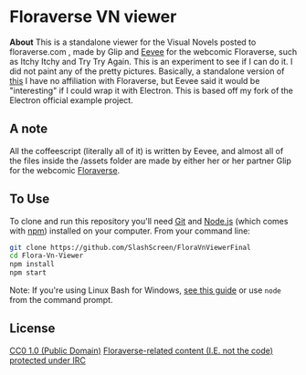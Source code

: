 # Floraverse VN viewer

**About**
This is a standalone viewer for the Visual Novels posted to floraverse.com , made by Glip and [Eevee](https://github.com/eevee) for the webcomic Floraverse, such as Itchy Itchy and Try Try Again. This is an experiment to see if I can do it. I did not paint any of the pretty pictures.
Basically, a standalone version of [this](http://apps.veekun.com/flora-cutscenes/)
I have no affiliation with Floraverse, but Eevee said it would be "interesting" if I could wrap it with Electron.
This is based off my fork of the Electron official example project.

## A note
All the coffeescript (literally all of it) is written by Eevee, and almost all of the files inside the /assets folder are made by either her or her partner Glip for the webcomic [Floraverse](floraverse.com).

## To Use

To clone and run this repository you'll need [Git](https://git-scm.com) and [Node.js](https://nodejs.org/en/download/) (which comes with [npm](http://npmjs.com)) installed on your computer. From your command line:

```bash
git clone https://github.com/SlashScreen/FloraVnViewerFinal
cd Flora-Vn-Viewer
npm install
npm start
```

Note: If you're using Linux Bash for Windows, [see this guide](https://www.howtogeek.com/261575/how-to-run-graphical-linux-desktop-applications-from-windows-10s-bash-shell/) or use `node` from the command prompt.

## License

[CC0 1.0 (Public Domain)](LICENSE.md)
[Floraverse-related content (I.E. not the code) protected under IRC](https://opensource.org/licenses/ISC)
